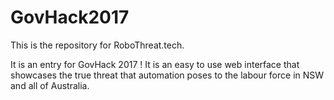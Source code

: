 # GovHack2017
This is the repository for RoboThreat.tech. 

It is an entry for GovHack 2017 ! It is an easy to use web interface that showcases the true threat that automation poses to the labour force in NSW and all of Australia.



